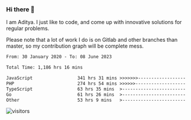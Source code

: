 ### Hi there 👋

I am Aditya. I just like to code, and come up with innovative solutions for regular problems.

Please note that a lot of work I do is on Gitlab and other branches than master, so my contribution graph will be complete mess.

<!--START_SECTION:waka-->

```txt
From: 30 January 2020 - To: 08 June 2023

Total Time: 1,186 hrs 16 mins

JavaScript                 341 hrs 31 mins >>>>>>>------------------   28.79 %
PHP                        274 hrs 54 mins >>>>>>-------------------   23.17 %
TypeScript                 63 hrs 35 mins  >------------------------   05.36 %
Go                         61 hrs 26 mins  >------------------------   05.18 %
Other                      53 hrs 9 mins   >------------------------   04.48 %
```

<!--END_SECTION:waka-->

![visitors](https://visitor-badge.glitch.me/badge?page_id=BrainBuzzer.visitor-badge&left_color=green&right_color=red)

